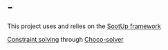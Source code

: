 # -

This project uses and relies on the  <a target="_blank" href="https://github.com/soot-oss/SootUp">SootUp framework</a> 

[Constraint solving](src/main/java/AliasAnalysis/ConstraintSolver) through [Choco-solver](https://github.com/chocoteam/choco-solver)